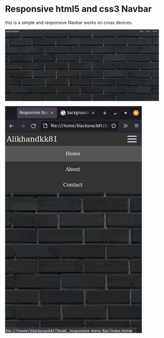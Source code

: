 # Responsive html5 and css3 Navbar
this is a simple and responsive Navbar works on cross devices.

![](img/desktop.png)

![](img/mobile.png)
